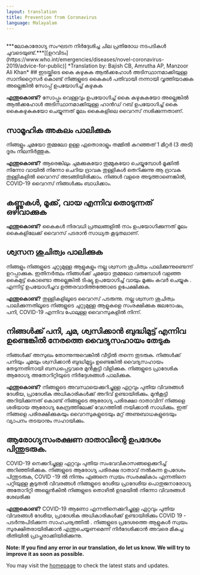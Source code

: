 ```yaml
---
layout: translation
title: Prevention from Coronavirus
language: Malayalam
---
```


<br>
***ലോകാരോഗ്യ സംഘടന നിർദ്ദേശിച്ച ചില പ്രതിരോധ നടപടികൾ ചുവടെയുണ്ട്.***[[ഉറവിടം](https://www.who.int/emergencies/diseases/novel-coronavirus-2019/advice-for-public)]
*Translation by: Bajish CB, Amrutha AP, Manzoor Ali Khan*
## ഇടയ്ക്കിടെ കൈ കഴുകുക
ആൽക്കഹോൾ അടിസ്ഥാനമാക്കിയുള്ള സാനിറ്റൈസർ കൊണ്ട്   നിങ്ങളുടെ കൈകൾ പതിവായി നന്നായി വൃത്തിയാക്കുക അല്ലെങ്കിൽ സോപ്പ് ഉപയോഗിച്ച് കഴുകുക

**എന്തുകൊണ്ട്?** സോപ്പും വെള്ളവും ഉപയോഗിച്ച് കൈ കഴുകുകയോ അല്ലെങ്കിൽ ആൽക്കഹോൾ അടിസ്ഥാനമാക്കിയുള്ള ഹാൻഡ് റബ് ഉപയോഗിച്ച് കൈ കൈകഴുകുകയോ ചെയ്യുന്നത് മൂലം  കൈകളിലെ വൈറസ്
നശിക്കുന്നതാണ്.

## സാമൂഹിക അകലം പാലിക്കുക

നിങ്ങളും ചുമയോ തുമ്മലോ ഉള്ള ഏതൊരാളും തമ്മിൽ കുറഞ്ഞത് 1 മീറ്റർ (3 അടി) ദൂരം നിലനിർത്തുക.

**എന്തുകൊണ്ട്?** ആരെങ്കിലും ചുമക്കുകയോ  തുമ്മുകയോ ചെയ്യുമ്പോൾ മൂക്കിൽ നിന്നോ വായിൽ നിന്നോ ചെറിയ ദ്രാവക തുള്ളികൾ തെറിക്കുന്നു   ആ ദ്രാവക തുള്ളികളിൽ
വൈറസ് അടങ്ങിയിരിക്കാം. നിങ്ങൾ വളരെ അടുത്താണെങ്കിൽ,  COVID-19 വൈറസ്‌  നിങ്ങൾക്കും ബാധിക്കാം.


## കണ്ണുകൾ, മൂക്ക്, വായ എന്നിവ തൊടുന്നത് ഒഴിവാക്കുക

**എന്തുകൊണ്ട്?** കൈകൾ നിരവധി പ്രതലങ്ങളിൽ നാം ഉപയോഗിക്കുന്നത് മൂലം കൈകളിലേക്ക് വൈറസ്‌ പടരാൻ സാധ്യത കൂടുതലാണ്.

## ശ്വസന ശുചിത്വം പാലിക്കുക

നിങ്ങളും നിങ്ങളുടെ ചുറ്റുമുള്ള ആളുകളും നല്ല ശ്വസന ശുചിത്വം പാലിക്കുന്നുണ്ടെന്ന് ഉറപ്പാക്കുക. ഇതിനർത്ഥം നിങ്ങൾക്ക്
ചുമയോ തുമ്മലോ വരുമ്പോൾ വളഞ്ഞ കൈമുട്ട് കൊണ്ടൊ അല്ലെങ്കിൽ ടിഷ്യു ഉപയോഗിച്ച് വായും മൂക്കും കവർ ചെയ്യുക . എന്നിട്ട് ഉപയോഗിച്ചവ ഉത്തരവാദിത്തത്തോടെ  ഉപേക്ഷിക്കുക.

**എന്തുകൊണ്ട്?** തുള്ളികളിലൂടെ  വൈറസ് പടരുന്നു. നല്ല ശ്വസന ശുചിത്വം പാലിക്കുന്നതിലൂടെ നിങ്ങളുടെ ചുറ്റുമുള്ള ആളുകളെ സംരക്ഷിക്കുക
ജലദോഷം, പനി, COVID-19 എന്നിവ പോലുള്ള വൈറസുകളിൽ നിന്ന്.

## നിങ്ങൾക്ക് പനി, ചുമ, ശ്വസിക്കാൻ ബുദ്ധിമുട്ട് എന്നിവ ഉണ്ടെങ്കിൽ നേരത്തെ വൈദ്യസഹായം തേടുക

നിങ്ങൾക്ക് അസുഖം തോന്നുന്നുവെങ്കിൽ വീട്ടിൽ തന്നെ തുടരുക. നിങ്ങൾക്ക് പനിയും ചുമയും ശ്വസിക്കാൻ ബുദ്ധിമുട്ടും ഉണ്ടെങ്കിൽ വൈദ്യസഹായം തേടുന്നതിനായി ബന്ധപ്പെട്ടവരെ
മുൻകൂട്ടി വിളിക്കുക. നിങ്ങളുടെ പ്രാദേശിക ആരോഗ്യ അതോറിറ്റിയുടെ നിർദ്ദേശങ്ങൾ പാലിക്കുക.

**എന്തുകൊണ്ട്?** നിങ്ങളുടെ അവസ്ഥയെക്കുറിച്ചുള്ള ഏറ്റവും പുതിയ വിവരങ്ങൾ‌ ദേശീയ, പ്രാദേശിക അധികാരികൾക്ക് അറിവ്  ഉണ്ടായിരിക്കും. മുൻ‌കൂട്ടി അറിയിക്കുന്നത് കൊണ്ട്  നിങ്ങളുടെ ആരോഗ്യ പരിരക്ഷാ ദാതാവിന് നിങ്ങളെ ശരിയായ ആരോഗ്യ കേന്ദ്രത്തിലേക്ക്  വേഗത്തിൽ നയിക്കാൻ സാധിക്കും.
ഇത് നിങ്ങളെ പരിരക്ഷിക്കുകയും വൈറസുകളുടെയും മറ്റ് അണുബാധകളുടെയും വ്യാപനം തടയാനും സഹായിക്കും.

## ആരോഗ്യസംരക്ഷണ ദാതാവിന്റെ ഉപദേശം പിന്തുടരുക.

COVID-19 നെക്കുറിച്ചുള്ള ഏറ്റവും പുതിയ സംഭവവികാസങ്ങളെക്കുറിച്ച് അറിഞ്ഞിരിക്കുക. നിങ്ങളുടെ ആരോഗ്യ പരിരക്ഷ ദാതാവ് നൽകുന്ന ഉപദേശം പിന്തുടരുക,  COVID -19 ൽ  നിന്നും എങ്ങനെ സ്വയം സംരക്ഷികാം എന്നതിനെ പറ്റിയുള്ള കൂടുതൽ വിവരങ്ങൾ നിങ്ങളുടെ ദേശീയ പ്രാദേശീയ പൊതുജനാരോഗ്യ അതോറിറ്റി അല്ലെൻകിൽ നിങ്ങളുടെ തൊഴിൽ ഉടമയിൽ നിന്നോ വിവരങ്ങൾ ശേഖരിക്കു

**എന്തുകൊണ്ട്?** COVID-19 ആണോ എന്നതിനെക്കുറിച്ചുള്ള ഏറ്റവും പുതിയ വിവരങ്ങൾ ദേശീയ, പ്രാദേശിക അധികാരികൾക്ക് ഉണ്ടായിരിക്കും COVID 19 - പടർന്നുപിടിക്കുന്ന സാഹചര്യത്തിൽ . നിങ്ങളുടെ പ്രദേശത്തെ ആളുകൾ സ്വയം സുരക്ഷിതരായിരിക്കാൻ എന്തുചെയ്യണമെന്ന് നിർദേശിക്കാൻ  അവരെ മികച്ച രീതിയിൽ പ്രാപ്തരാക്കിയിരിക്കുന്നു.

**Note: If you find any error in our translation, do let us know. We will try to improve it as soon as possible.**

You may visit the [homepage](/) to check the latest stats and updates.
